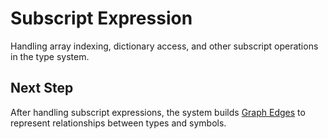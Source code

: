 # Subscript Expression

Handling array indexing, dictionary access, and other subscript operations in the type system.

## Next Step

After handling subscript expressions, the system builds [Graph Edges](./H.%20Graph%20Edges.md) to represent relationships between types and symbols.
